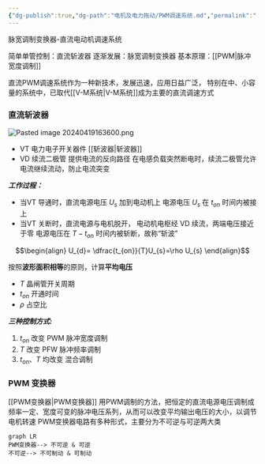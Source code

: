 ```yaml
---
{"dg-publish":true,"dg-path":"电机及电力拖动/PWM调速系统.md","permalink":"/电机及电力拖动/PWM调速系统/","dgPassFrontmatter":true,"noteIcon":"","created":"2024-04-17T23:29:32.412+08:00","updated":"2024-06-16T21:47:22.088+08:00"}
---
```


脉宽调制变换器-直流电动机调速系统

简单单管控制：直流斩波器
逐渐发展：脉宽调制变换器
基本原理：[[PWM\|脉冲宽度调制]]

直流PWM调速系统作为一种新技术，发展迅速，应用日益广泛，
特别在中、小容量的系统中，已取代[[V-M系统\|V-M系统]]成为主要的直流调速方式

### 直流斩波器

![Pasted image 20240419163600.png](/img/user/Functional%20files/Photo%20Resources/Pasted%20image%2020240419163600.png)

- VT 电力电子开关器件   [[斩波器\|斩波器]]
- VD 续流二极管
	提供电流的反向路径
	在电感负载突然断电时，续流二极管允许电流继续流动，防止电流突变


***工作过程：***
- 当VT 导通时，直流电源电压 $U_{s}$ 加到电动机上
	电源电压 $U_{s}$ 在 $t_{on}$ 时间内被接上
- 当VT 关断时，直流电源与电机脱开，
	电动机电枢经 VD 续流，两端电压接近于零
	电源电压在 $T-t_{on}$ 时间内被斩断，故称“斩波”

$$\begin{align}
U_{d}= \dfrac{t_{on}}{T}U_{s}=\rho U_{s}
\end{align}$$

按照**波形面积相等**的原则，计算**平均电压**
- $T$   晶闸管开关周期
- $t_{on}$   开通时间
- $\rho$     占空比

***三种控制方式:***
1.  $t_{on}$ 改变   PWM  脉冲宽度调制
2.  $T$ 改变     PFW   脉冲频率调制
3.  $t_{on}、T$  均改变    混合调制
### PWM 变换器
[[PWM变换器\|PWM变换器]]
用PWM调制的方法，把恒定的直流电源电压调制成频率一定、宽度可变的脉冲电压系列，从而可以改变平均输出电压的大小，以调节电机转速
PWM变换器电路有多种形式，主要分为不可逆与可逆两大类

```mermaid
graph LR
PWM变换器--> 不可逆 & 可逆
不可逆--> 不可制动 & 可制动
```



